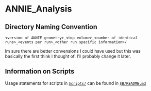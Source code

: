 # **ANNIE_Analysis**
 
## Directory Naming Convention
`<version of ANNIE geometry>_<top volume>_<number of identical runs>_<events per run>_<other run specific information>/`

Im sure there are better convensions I could have used but this was basically the first think I thought of. I'll probably change it later.

## Information on Scripts

Usage statements for scripts in [`Scripts/`](https://github.com/Noah-Everett/ANNIE_Analysis/tree/main/Scripts) can be found in [`$B/README.md`](https://github.com/Noah-Everett/ANNIE_gpvm/tree/main/bin#readme)